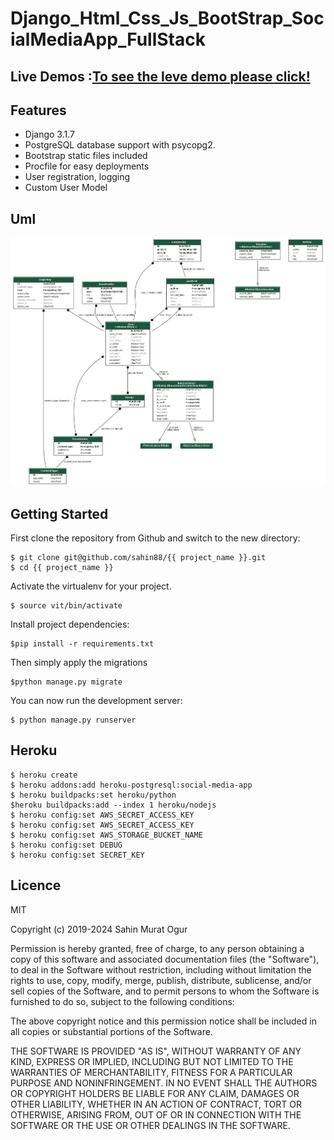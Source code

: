 # Django_Html_Css_Js_BootStrap_SocialMediaApp_FullStack

## Live Demos :[To see the leve demo please click!](https://soc-med.herokuapp.com/)

## Features
  -  Django 3.1.7
  -  PostgreSQL database support with psycopg2.
  -  Bootstrap static files included
  -  Procfile for easy deployments
  -  User registration, logging
  -  Custom User Model

## Uml 
![alt text](https://github.com/sahin88/Django_Html_Css_Js_BootStrap_SocialMediaApp_FullStack/blob/main/app_models_uml.png)


## Getting Started
First clone the repository from Github and switch to the new directory:
```
$ git clone git@github.com/sahin88/{{ project_name }}.git
$ cd {{ project_name }}
```
Activate the virtualenv for your project.
```
$ source vit/bin/activate

```
Install project dependencies:
```
$pip install -r requirements.txt

```

Then simply apply the migrations
```
$python manage.py migrate

```

You can now run the development server:
```
$ python manage.py runserver

```



## Heroku

```
$ heroku create
$ heroku addons:add heroku-postgresql:social-media-app
$ heroku buildpacks:set heroku/python
$heroku buildpacks:add --index 1 heroku/nodejs
$ heroku config:set AWS_SECRET_ACCESS_KEY
$ heroku config:set AWS_SECRET_ACCESS_KEY
$ heroku config:set AWS_STORAGE_BUCKET_NAME
$ heroku config:set DEBUG
$ heroku config:set SECRET_KEY
```


## Licence
MIT

Copyright (c) 2019-2024 Sahin Murat Ogur

Permission is hereby granted, free of charge, to any person obtaining a copy of this software and associated documentation files (the "Software"),
to deal in the Software without restriction, including without limitation the rights to use, copy, modify, merge, publish, distribute, sublicense, and/or sell copies of the Software, and to permit persons to whom the Software is furnished to do so, subject to the following conditions:

The above copyright notice and this permission notice shall be included in all copies or substantial portions of the Software.

THE SOFTWARE IS PROVIDED "AS IS", WITHOUT WARRANTY OF ANY KIND, EXPRESS OR IMPLIED, INCLUDING BUT NOT LIMITED TO THE WARRANTIES OF MERCHANTABILITY,
FITNESS FOR A PARTICULAR PURPOSE AND NONINFRINGEMENT. IN NO EVENT SHALL THE AUTHORS OR COPYRIGHT HOLDERS BE LIABLE FOR ANY CLAIM, DAMAGES OR OTHER LIABILITY, WHETHER IN AN ACTION OF CONTRACT, 
TORT OR OTHERWISE, ARISING FROM, OUT OF OR IN CONNECTION WITH THE SOFTWARE OR THE USE OR OTHER DEALINGS IN THE SOFTWARE.
